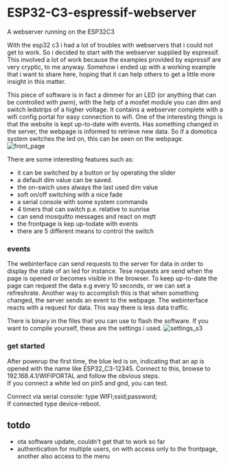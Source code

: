 # ESP32-C3-espressif-webserver
A webserver running on the ESP32C3<br>

With the esp32 c3 i had a lot of troubles with webservers that i could not get to work. So i decided to start with the webserver supplied by espressif. This involved a lot of work because the examples provided by espressif are very cryptic, to me anyway. Somehow i ended up with a working example that i want to share here, hoping that it can help others to get a little more insight in this matter.

This piece of software is in fact a dimmer for an LED (or anything that can be controlled with pwm), with the help of a mosfet module you can dim and switch ledstrips of a higher voltage. It contains a webserver complete with a wifi config portal for easy connection to wifi. One of the interesting things is that the website is kept up-to-date with events. Has something changed in the server, the webpage is informed to retrieve new data. So if a domotica system switches the led on, this can be seen on the webpage.
<br>
![front_page](https://github.com/patience4711/ESP32-C3-espressif-webserver/assets/12282915/44faba29-4831-4115-838a-0ba281ac25d7)

There are some interesting features such as:
- it can be switched by a button or by operating the slider
- a default dim value can be saved.
- the on-swich uses always the last used dim value
- soft on/off switching with a nice fade
- a serial console with some system commands
- 4 timers that can switch p.e. relative to sunrise
- can send mosquitto messages and react on mqtt
- the frontpage is kep up-todate with events
- there are 5 different means to control the switch

### events ###
The webinterface can send requests to the server for data in order to display the state of an led for instance. Tese requests are send when the page is opened or becomes visible in the browser. To keep up-to-date the page can request the data e.g every 10 seconds,  or we can set a refreshrate. Another way to accomplish this is that when something changed, the server sends an event to the webpage. The webinterface reacts with a request for data. This way there is less data traffic.

There is binary in the files that you can use to flash the software. If you want to compile yourself, these are the settings i used.
![settings_s3](https://github.com/patience4711/ESP32-C3-espressif-webserver/assets/12282915/ce416448-dc20-4030-bfad-8f470de99bfb)

### get started ###
After powerup the first time, the blue led is on, indicating that an ap is opened with the name like ESP32_C3-12345. Connect to this, browse to 192.168.4.1/WIFIPORTAL and follow the obvious steps.<br>
If you connect a white led on pin5 and gnd, you can test.

Connect via serial console: type WIFI;ssid;password;<br> If connected type device-reboot.
  ## totdo ##
- ota software update, couldn't get that to work so far
- authentication for multiple users, on with access only to the frontpage, another also access to the menu

